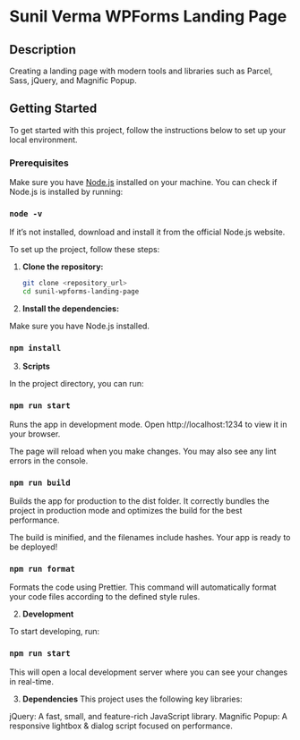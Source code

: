# Sunil Verma WPForms Landing Page

## Description

Creating a landing page with modern tools and libraries such as Parcel, Sass, jQuery, and Magnific Popup.

## Getting Started

To get started with this project, follow the instructions below to set up your local environment.

### Prerequisites

Make sure you have [Node.js](https://nodejs.org/) installed on your machine. You can check if Node.js is installed by running:

### `node -v`


If it’s not installed, download and install it from the official Node.js website.

To set up the project, follow these steps:

1. **Clone the repository:**

    ```bash
   git clone <repository_url>
   cd sunil-wpforms-landing-page

2. **Install the dependencies:**

Make sure you have Node.js installed.

### `npm install`

3. **Scripts**

In the project directory, you can run:

### `npm run start`
Runs the app in development mode.
Open http://localhost:1234 to view it in your browser.

The page will reload when you make changes.
You may also see any lint errors in the console.

### `npm run build`
Builds the app for production to the dist folder.
It correctly bundles the project in production mode and optimizes the build for the best performance.

The build is minified, and the filenames include hashes.
Your app is ready to be deployed!

### `npm run format`
Formats the code using Prettier.
This command will automatically format your code files according to the defined style rules.


2. **Development**

To start developing, run:

### `npm run start`

This will open a local development server where you can see your changes in real-time.



3. **Dependencies**
This project uses the following key libraries:

jQuery: A fast, small, and feature-rich JavaScript library.
Magnific Popup: A responsive lightbox & dialog script focused on performance.